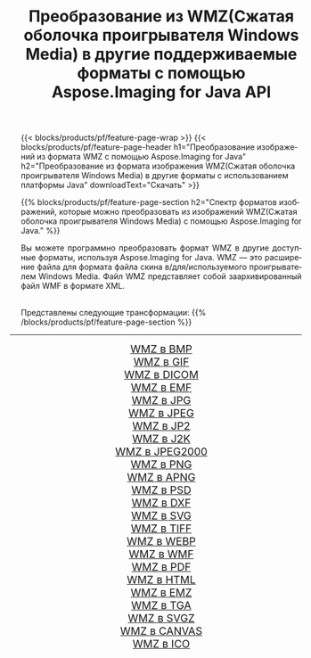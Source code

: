 ﻿---
title: Преобразование из WMZ(Сжатая оболочка проигрывателя Windows Media) в другие поддерживаемые форматы с помощью Aspose.Imaging for Java API 
weight: 3920
url: /ru/java/conversion/from/wmz 
lang: ru
langdirlevel: 2
locales: zh-hans,ja,it,ru,de,es,fr,nl,id,lt,pl,pt,vi,tr,ko,zh-hant,ar,hi,th,sv,cs,uk,he
description: Aspose.Imaging может легко конвертировать из WMZ(Сжатая оболочка проигрывателя Windows Media) в другие форматы с помощью платформы Java.
---

{{< blocks/products/pf/feature-page-wrap >}}
{{< blocks/products/pf/feature-page-header h1="Преобразование изображений из формата WMZ с помощью Aspose.Imaging for Java" h2="Преобразование из формата изображения WMZ(Сжатая оболочка проигрывателя Windows Media) в другие форматы с использованием платформы Java" downloadText="Скачать" >}}


{{% blocks/products/pf/feature-page-section  h2="Спектр форматов изображений, которые можно преобразовать из изображений WMZ(Сжатая оболочка проигрывателя Windows Media) с помощью Aspose.Imaging for Java." %}}
<p align=justify>Вы можете программно преобразовать формат WMZ в другие доступные форматы, используя
Aspose.Imaging for Java. WMZ — это расширение файла для формата файла скина в/для/используемого проигрывателем Windows Media. Файл WMZ представляет собой заархивированный файл WMF в формате XML.</p>
<br/>
Представлены следующие трансформации:
{{% /blocks/products/pf/feature-page-section %}}
<div class="container-fluid productfamilypage bg-gray">
    <div class="convertypes bg-gray agp-content section">
        <div class="container">
		<hr style="margin-left:-20px;"/>
		<div class="row other-converters" style="gap: 10px;font-size: 19px;text-align:center;">
		    <div class='col-md-2 other-converter remove-lp remove-rp'><a href="/imaging/ru/java/conversion/wmz-to-bmp" style="padding:15px;">WMZ в BMP</a></div><div class='col-md-2 other-converter remove-lp remove-rp'><a href="/imaging/ru/java/conversion/wmz-to-gif" style="padding:15px;">WMZ в GIF</a></div><div class='col-md-2 other-converter remove-lp remove-rp'><a href="/imaging/ru/java/conversion/wmz-to-dicom" style="padding:15px;">WMZ в DICOM</a></div><div class='col-md-2 other-converter remove-lp remove-rp'><a href="/imaging/ru/java/conversion/wmz-to-emf" style="padding:15px;">WMZ в EMF</a></div><div class='col-md-2 other-converter remove-lp remove-rp'><a href="/imaging/ru/java/conversion/wmz-to-jpg" style="padding:15px;">WMZ в JPG</a></div><div class='col-md-2 other-converter remove-lp remove-rp'><a href="/imaging/ru/java/conversion/wmz-to-jpeg" style="padding:15px;">WMZ в JPEG</a></div><div class='col-md-2 other-converter remove-lp remove-rp'><a href="/imaging/ru/java/conversion/wmz-to-jp2" style="padding:15px;">WMZ в JP2</a></div><div class='col-md-2 other-converter remove-lp remove-rp'><a href="/imaging/ru/java/conversion/wmz-to-j2k" style="padding:15px;">WMZ в J2K</a></div><div class='col-md-2 other-converter remove-lp remove-rp'><a href="/imaging/ru/java/conversion/wmz-to-jpeg2000" style="padding:15px;">WMZ в JPEG2000</a></div><div class='col-md-2 other-converter remove-lp remove-rp'><a href="/imaging/ru/java/conversion/wmz-to-png" style="padding:15px;">WMZ в PNG</a></div><div class='col-md-2 other-converter remove-lp remove-rp'><a href="/imaging/ru/java/conversion/wmz-to-apng" style="padding:15px;">WMZ в APNG</a></div><div class='col-md-2 other-converter remove-lp remove-rp'><a href="/imaging/ru/java/conversion/wmz-to-psd" style="padding:15px;">WMZ в PSD</a></div><div class='col-md-2 other-converter remove-lp remove-rp'><a href="/imaging/ru/java/conversion/wmz-to-dxf" style="padding:15px;">WMZ в DXF</a></div><div class='col-md-2 other-converter remove-lp remove-rp'><a href="/imaging/ru/java/conversion/wmz-to-svg" style="padding:15px;">WMZ в SVG</a></div><div class='col-md-2 other-converter remove-lp remove-rp'><a href="/imaging/ru/java/conversion/wmz-to-tiff" style="padding:15px;">WMZ в TIFF</a></div><div class='col-md-2 other-converter remove-lp remove-rp'><a href="/imaging/ru/java/conversion/wmz-to-webp" style="padding:15px;">WMZ в WEBP</a></div><div class='col-md-2 other-converter remove-lp remove-rp'><a href="/imaging/ru/java/conversion/wmz-to-wmf" style="padding:15px;">WMZ в WMF</a></div><div class='col-md-2 other-converter remove-lp remove-rp'><a href="/imaging/ru/java/conversion/wmz-to-pdf" style="padding:15px;">WMZ в PDF</a></div><div class='col-md-2 other-converter remove-lp remove-rp'><a href="/imaging/ru/java/conversion/wmz-to-html" style="padding:15px;">WMZ в HTML</a></div><div class='col-md-2 other-converter remove-lp remove-rp'><a href="/imaging/ru/java/conversion/wmz-to-emz" style="padding:15px;">WMZ в EMZ</a></div><div class='col-md-2 other-converter remove-lp remove-rp'><a href="/imaging/ru/java/conversion/wmz-to-tga" style="padding:15px;">WMZ в TGA</a></div><div class='col-md-2 other-converter remove-lp remove-rp'><a href="/imaging/ru/java/conversion/wmz-to-svgz" style="padding:15px;">WMZ в SVGZ</a></div><div class='col-md-2 other-converter remove-lp remove-rp'><a href="/imaging/ru/java/conversion/wmz-to-canvas" style="padding:15px;">WMZ в CANVAS</a></div><div class='col-md-2 other-converter remove-lp remove-rp'><a href="/imaging/ru/java/conversion/wmz-to-ico" style="padding:15px;">WMZ в ICO</a></div>
                </div>
        </div>
    </div>
</div>
<br/>

